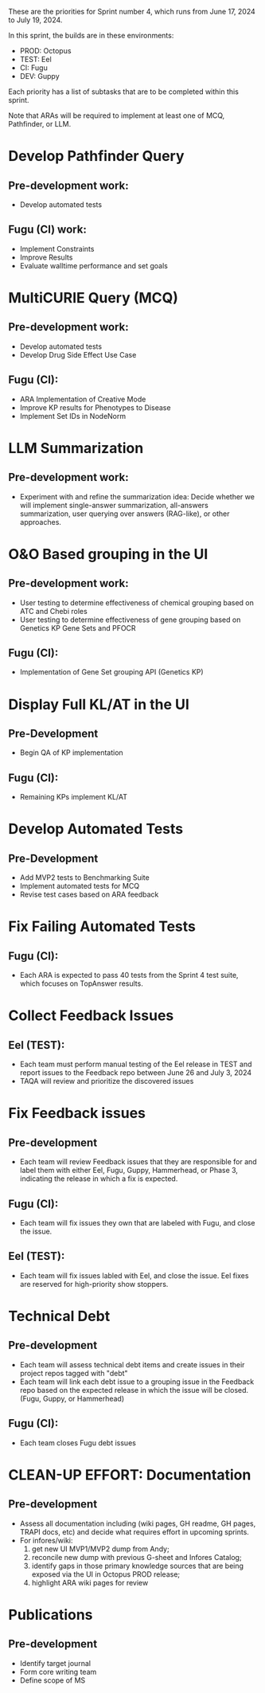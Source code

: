 These are the priorities for Sprint number 4, which runs from June 17, 2024 to July 19, 2024. 

In this sprint, the builds are in these environments: 

- PROD: Octopus
- TEST: Eel 
- CI: Fugu
- DEV: Guppy

Each priority has a list of subtasks that are to be completed within this sprint.

Note that ARAs will be required to implement at least one of MCQ, Pathfinder, or LLM.

# Develop Pathfinder Query
## Pre-development work:
- Develop automated tests
## Fugu (CI) work:
- Implement Constraints
- Improve Results
- Evaluate walltime performance and set goals

# MultiCURIE Query (MCQ)
## Pre-development work:
- Develop automated tests
- Develop Drug Side Effect Use Case
## Fugu (CI):
- ARA Implementation of Creative Mode
- Improve KP results for Phenotypes to Disease
- Implement Set IDs in NodeNorm

# LLM Summarization 
## Pre-development work:
- Experiment with and refine the summarization idea: Decide whether we will implement single-answer summarization, all-answers summarization, user querying over answers (RAG-like), or other approaches.

# O&O Based grouping in the UI 
## Pre-development work:
- User testing to determine effectiveness of chemical grouping based on ATC and Chebi roles
- User testing to determine effectiveness of gene grouping based on Genetics KP Gene Sets and PFOCR
## Fugu (CI):
- Implementation of Gene Set grouping API (Genetics KP)

# Display Full KL/AT in the UI
## Pre-Development
- Begin QA of KP implementation
## Fugu (CI):
- Remaining KPs implement KL/AT

# Develop Automated Tests
## Pre-Development
- Add MVP2 tests to Benchmarking Suite
- Implement automated tests for MCQ
- Revise test cases based on ARA feedback

# Fix Failing Automated Tests
## Fugu (CI):
- Each ARA is expected to pass 40 tests from the Sprint 4 test suite, which focuses on TopAnswer results.

# Collect Feedback Issues
## Eel (TEST):
- Each team must perform manual testing of the Eel release in TEST and report issues to the Feedback repo
between June 26 and July 3, 2024
- TAQA will review and prioritize the discovered issues

# Fix Feedback issues
## Pre-development
- Each team will review Feedback issues that they are responsible for and label them with either Eel, Fugu, Guppy, Hammerhead, or Phase 3, indicating the release in which a fix is expected.
## Fugu (CI):
- Each team will fix issues they own that are labeled with Fugu, and close the issue.
## Eel (TEST):
- Each team will fix issues labled with Eel, and close the issue.  Eel fixes are reserved for high-priority show stoppers.

# Technical Debt
## Pre-development
- Each team will assess technical debt items and create issues in their project repos tagged with "debt" 
- Each team will link each debt issue to a grouping issue in the Feedback repo based on the expected release in which the issue will be closed. (Fugu, Guppy, or Hammerhead)
## Fugu (CI): 
-  Each team closes Fugu debt issues

# CLEAN-UP EFFORT: Documentation 
## Pre-development
- Assess all documentation including (wiki pages, GH readme, GH pages, TRAPI docs, etc) and decide what requires effort in upcoming sprints.
- For infores/wiki: 
  1. get new UI MVP1/MVP2 dump from Andy; 
  2. reconcile new dump with previous G-sheet and Infores Catalog; 
  3. identify gaps in those primary knowledge sources that are being exposed via the UI in Octopus PROD release; 
  4. highlight ARA wiki pages for review

# Publications
## Pre-development
- Identify target journal
- Form core writing team
- Define scope of MS